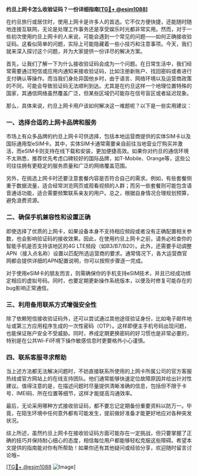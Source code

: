**约旦上网卡怎么收验证码？一份详细指南[[TG💪+ @esim1088](https://t.me/s/esim1088)]**

在约旦旅行或居住时，使用上网卡是许多人的首选。它不仅方便快捷，还能随时随地连接互联网，无论是处理工作事务还是享受娱乐时光都非常实用。然而，对于一些初次使用约旦上网卡的人来说，可能会遇到一个常见的问题——如何正确接收验证码。这看似简单的问题，实际上可能隐藏着一些小技巧和注意事项。今天，我们就来深入探讨这个问题，并为大家提供一份详尽的解决方案。

首先，让我们了解一下为什么接收验证码会成为一个问题。在日常生活中，我们经常需要通过短信或应用内通知来接收验证码，比如注册新账户、找回密码或者进行支付确认等操作。而当我们身处异国他乡时，由于语言、网络环境以及运营商政策的不同，可能会导致验证码无法顺利到达。尤其是在约旦这样一个地理位置特殊的国家，其通信网络虽然覆盖广泛，但某些区域仍可能存在信号盲区或者延迟现象。

那么，具体来说，约旦上网卡用户该如何解决这一难题呢？以下是一些实用建议：

### 一、选择合适的上网卡品牌和服务

市场上有众多品牌的约旦上网卡可供选择，包括本地运营商提供的实体SIM卡以及国际通用型eSIM卡。其中，实体SIM卡通常需要亲自前往当地营业厅购买并激活，而eSIM卡则支持在线下载和安装，更加便捷高效。如果你对约旦的通信环境不太熟悉，推荐优先考虑口碑较好的国际品牌，如T-Mobile、Orange等，这些公司往往拥有更稳定的服务质量和广泛的网络覆盖范围。

另外，在挑选上网卡时还要注意套餐内容是否符合自己的需求。例如，有些套餐侧重于数据流量，适合经常浏览网页或观看视频的人群；而另一些套餐则可能包含语音通话功能，适合需要频繁联系亲友的用户。总之，根据自身情况合理规划预算，避免浪费资源。

### 二、确保手机兼容性和设置正确

即使选择了优质的上网卡，如果设备本身不支持相应频段或者没有正确配置相关参数，也会影响验证码的接收效果。因此，在使用约旦上网卡之前，请务必检查你的智能手机是否支持该地区的4G LTE频段（如B3/B7/B20）。此外，还需要手动调整APN（接入点名称）设置以匹配所选运营商的要求。通常情况下，各大运营商官网都会提供详细的APN配置说明，你可以按照步骤逐一完成。

对于使用eSIM卡的朋友而言，则需确保你的手机支持eSIM技术，并且已经成功绑定相应的虚拟号码。同时，也要定期更新操作系统版本，以便及时修复可能存在的bug影响正常通信。

### 三、利用备用联系方式增强安全性

除了依赖短信接收验证码外，还可以尝试通过其他途径验证身份，比如电子邮件地址或第三方应用程序生成的一次性密码（OTP）。这样即便主手机号码出现问题，也能保证账户安全不受威胁。同时，养成定期更换密码的好习惯也是非常必要的，特别是在公共Wi-Fi环境下操作敏感信息时更要格外小心谨慎。

### 四、联系客服寻求帮助

当上述方法都无法解决问题时，不妨直接联系所使用的上网卡所属公司的官方客服热线或官方网站上的在线支持团队。他们通常能够快速定位故障原因并给出针对性建议。值得注意的是，在描述问题时尽量提供清晰准确的信息，包括但不限于卡号、IMEI码、所在位置等细节，这样才能提高沟通效率。

最后，无论采用哪种方式接收验证码，都不要忘记定期备份重要资料以防万一。毕竟，在陌生环境中任何意外都有可能发生，提前做好准备才能更好地应对各种突发状况。

综上所述，虽然约旦上网卡在接收验证码方面可能存在一定挑战，但只要掌握了正确的技巧并保持耐心细心的态度，相信每位用户都能够轻松克服这些障碍。希望本文提供的指南能对你有所帮助！如果你还有其他疑问或经验分享，欢迎随时留言讨论哦~

[[TG💪+ @esim1088](https://t.me/s/esim1088) ![Image](https://i.postimg.cc/4NQfJmqS/Snipaste-2025-05-13-00-14-12.png)]